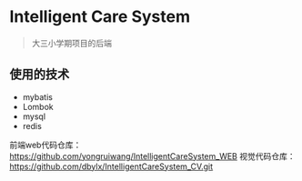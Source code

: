 # Intelligent Care System
> 大三小学期项目的后端
## 使用的技术

- mybatis
- Lombok
- mysql
- redis

前端web代码仓库：https://github.com/yongruiwang/IntelligentCareSystem_WEB
视觉代码仓库：https://github.com/dbylx/IntelligentCareSystem_CV.git
